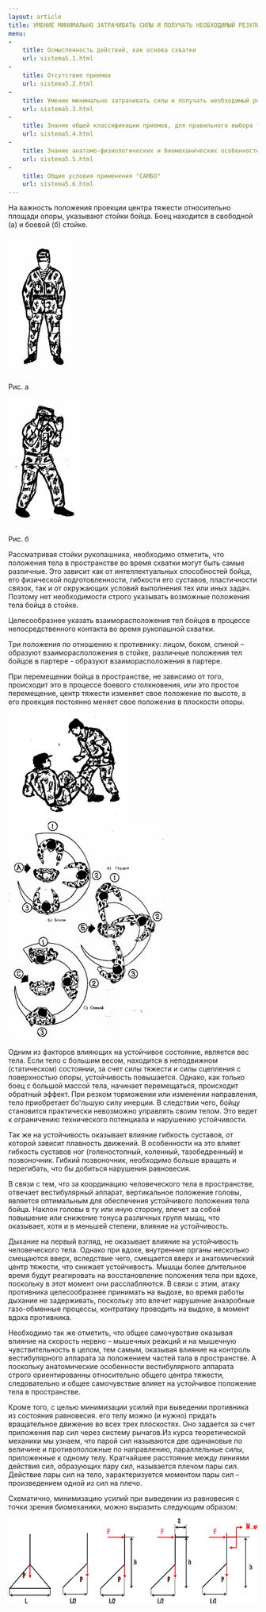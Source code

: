 ```yaml
---
layout: article
title: УМЕНИЕ МИНИМАЛЬНО ЗАТРАЧИВАТЬ СИЛЫ И ПОЛУЧАТЬ НЕОБХОДИМЫЙ РЕЗУЛЬТАТ. (ЭКОНОМИЧНОСТЬ)
menu:
-
    title: Осмысленность действий, как основа схватки
    url: sistema5.1.html
-
    title: Отсутствие приемов
    url: sistema5.2.html
-
    title: Умение минимально затрачивать силы и получать необходимый результат (Экономичность)
    url: sistema5.3.html
-
    title: Знание общей классификации приемов, для правильного выбора технических и тактических действий
    url: sistema5.4.html
-
    title: Знание анатомо-физиологических и биомеханических особенностей, как одна из основ  рукопашного боя
    url: sistema5.5.html
-
    title: Общие условия применения "САМБО"
    url: sistema5.6.html
---
```


На важность положения проекции центра тяжести относительно площади опоры, указывают стойки бойца.
Боец находится в свободной (а) и боевой (б) стойке.

![](5.3.2/image002.gif)  

Рис. а

![](5.3.2/image004.gif)

Рис. б

Рассматривая стойки рукопашника, необходимо отметить, что положения тела в пространстве во время схватки могут быть самые различные. Это зависит как от интеллектуальных способностей бойца, его физической подготовленности, гибкости его суставов, пластичности связок, так и от окружающих условий выполнения тех или иных задач. Поэтому нет необходимости строго указывать возможные положения тела бойца в стойке.

Целесообразнее указать взаиморасположения тел бойцов в процессе непосредственного контакта во время рукопашной схватки.

Три положения по отношению к противнику: лицом, боком, спиной – образуют взаиморасположения в стойке, различные положения тел бойцов в партере - образуют взаиморасположения в партере.                                                     

При перемещении бойца в пространстве, не зависимо от того, происходит это в процессе боевого столкновения, или это простое перемещение, центр тяжести изменяет свое положение по высоте, а его проекция постоянно меняет свое положение в плоскости опоры.

![](5.3.2/image006.gif)
![](5.3.2/image008.gif)

Одним из факторов влияющих на устойчивое состояние, является вес тела. Если тело с большим весом, находится в неподвижном (статическом) состоянии, за счет силы тяжести и силы сцепления с поверхностью опоры, устойчивость повышается. Однако, как только боец с большой массой тела, начинает перемещаться, происходит обратный эффект. При резком торможении или изменении направления, тело приобретает бо'льшую силу инерции. В следствии чего, бойцу становится практически невозможно управлять своим телом. Это ведет к ограничению технического потенциала и нарушению устойчивости.

Так же на устойчивость оказывает влияние гибкость суставов, от которой зависит плавность движений. В особенности на это влияет гибкость суставов ног (голеностопный, коленный, тазобедренный) и позвоночник. Гибкий позвоночник, необходимо больше вращать и перегибать, что бы добиться нарушения равновесия.

В связи с тем, что за координацию человеческого тела в пространстве, отвечает вестибулярный аппарат, вертикальное положение головы, является оптимальным для обеспечения устойчивого положения тела бойца. Наклон головы в ту или иную сторону, влечет за собой повышение или снижение тонуса различных групп мышц, что оказывает, хотя и в меньшей степени, влияние на устойчивость.

Дыхание на первый взгляд, не оказывает влияние на устойчивость человеческого тела. Однако при вдохе, внутренние органы несколько смещаются вверх, вследствие чего, смещается вверх и анатомический центр тяжести, что снижает устойчивость. Мышцы более длительное время будут реагировать на восстановление положения тела при вдохе, поскольку в этот момент они расслабляются. В связи с этим, атаку противника целесообразнее принимать на выдохе, во время работы дыхание не задерживать, поскольку это влечет нарушение анаэробные газо-обменные процессы, контратаку проводить на выдохе, в момент вдоха противника.

Необходимо так же отметить, что общее самочувствие оказывая влияние на скорость нервно – мышечных реакций и на мышечную чувствительность в целом, тем самым, оказывая влияние на контроль вестибулярного аппарата за положением частей тала в пространстве. А поскольку анатомические особенности вестибулярного аппарата строго ориентированны относительно общего центра тяжести, следовательно и общее самочувствие влияет на устойчивое положение тела в пространстве.

 Кроме того, с целью минимизации усилий при выведении противника из состояния равновесия. его телу можно (и нужно) придать вращательное движение во всех трех    плоскостях. Оно задается за счет приложения пар сил через систему рычагов.Из курса теоретической механики  мы узнаем, что парой сил называются две одинаковые по  величине и  противоположные по направлению, параллельные силы, приложенные к одному телу. Кратчайшее расстояние  между  линиями действия сил,  образующих пару сил, называется  плечом пары сил. Действие пары сил на тело, характеризуется моментом пары сил – произведением одной из сил на плечо.

 Схематично, минимизацию усилий при выведении из равновесия с точки зрения биомеханики, можно выразить следующим образом:

 ![](5.3.2/image009.gif)